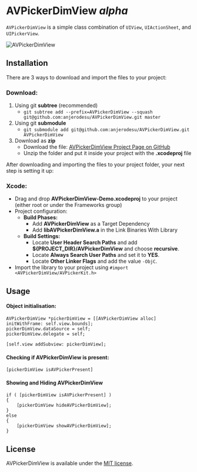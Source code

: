 AVPickerDimView *alpha*
===============
`AVPickerDimView` is a simple class combination of `UIView`, `UIActionSheet`, and `UIPickerView`.

![AVPickerDimView](http://www.studiovillegas.com/img/avpickerdimview-screen.png "AVPickerDimView demo screenshot")

Installation
-------------------------------
There are 3 ways to download and import the files to your project:

### Download: ###

1. Using git **subtree** (recommended)
    - `git subtree add --prefix=AVPickerDimView --squash git@github.com:anjerodesu/AVPickerDimView.git master`
2. Using git **submodule**
    - `git submodule add git@github.com:anjerodesu/AVPickerDimView.git AVPickerDimView`
3. Download as **zip**
    - Download the file: [AVPickerDimView Project Page on GitHub](https://github.com/anjerodesu/AVPickerDimView "AVPickerDimView")
    - Unzip the folder and put it inside your project with the **.xcodeproj** file

After downloading and importing the files to your project folder, your next step is setting it up:

### Xcode: ###

- Drag and drop **AVPickerDimView-Demo.xcodeproj** to your project (either root or under the Frameworks group)
- Project configuration:
    - **Build Phases:**
        - Add **AVPickerDimView** as a Target Dependency
        - Add **libAVPickerDimView.a** in the Link Binaries With Library
    - **Build Settings:**
        - Locate **User Header Search Paths** and add **${PROJECT_DIR}/AVPickerDimView** and choose **recursive**.
        - Locate **Always Search User Paths** and set it to **YES**.
        - Locate **Other Linker Flags** and add the value `-ObjC`.
- Import the library to your project using `#import <AVPickerDimView/AVPickerKit.h>`


Usage
-------------------------------
#### Object initialisation: ####

    AVPickerDimView *pickerDimView = [[AVPickerDimView alloc] initWithFrame: self.view.bounds];
    pickerDimView.dataSource = self;
    pickerDimView.delegate = self;

    [self.view addSubview: pickerDimView];

#### Checking if AVPickerDimView is present: ####

    [pickerDimView isAVPickerPresent]

#### Showing and Hiding AVPickerDimView ####

    if ( [pickerDimView isAVPickerPresent] )
    {
    	[pickerDimView hideAVPickerDimView];
    }
    else
    {
    	[pickerDimView showAVPickerDimView];
    }

License
-
AVPickerDimView is available under the [MIT license](https://github.com/anjerodesu/AVPickerDimView/blob/master/LICENSE "LICENSE").
